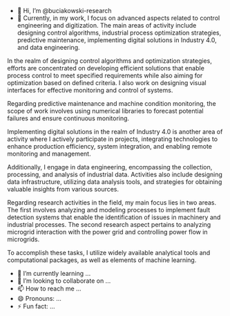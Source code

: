 - 👋 Hi, I’m @buciakowski-research
- 👀 Currently, in my work, I focus on advanced aspects related to control engineering and digitization. The main areas of activity include designing control algorithms, industrial process optimization strategies, predictive maintenance, implementing digital solutions in Industry 4.0, and data engineering.

In the realm of designing control algorithms and optimization strategies, efforts are concentrated on developing efficient solutions that enable process control to meet specified requirements while also aiming for optimization based on defined criteria. I also work on designing visual interfaces for effective monitoring and control of systems.

Regarding predictive maintenance and machine condition monitoring, the scope of work involves using numerical libraries to forecast potential failures and ensure continuous monitoring.

Implementing digital solutions in the realm of Industry 4.0 is another area of activity where I actively participate in projects, integrating technologies to enhance production efficiency, system integration, and enabling remote monitoring and management.

Additionally, I engage in data engineering, encompassing the collection, processing, and analysis of industrial data. Activities also include designing data infrastructure, utilizing data analysis tools, and strategies for obtaining valuable insights from various sources.

Regarding research activities in the field, my main focus lies in two areas. The first involves analyzing and modeling processes to implement fault detection systems that enable the identification of issues in machinery and industrial processes. The second research aspect pertains to analyzing microgrid interaction with the power grid and controlling power flow in microgrids.

To accomplish these tasks, I utilize widely available analytical tools and computational packages, as well as elements of machine learning.
- 🌱 I’m currently learning ...
- 💞️ I’m looking to collaborate on ...
- 📫 How to reach me ...
- 😄 Pronouns: ...
- ⚡ Fun fact: ...

<!---
buciakowski-research/buciakowski-research is a ✨ special ✨ repository because its `README.md` (this file) appears on your GitHub profile.
You can click the Preview link to take a look at your changes.
--->
